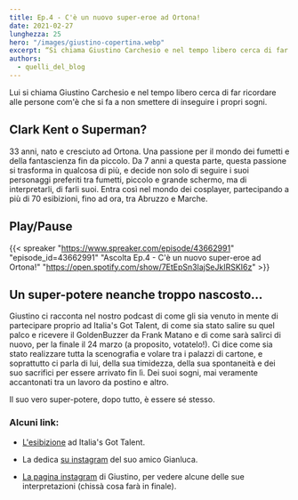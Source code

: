 ```yaml
---
title: Ep.4 - C'è un nuovo super-eroe ad Ortona!
date: 2021-02-27
lunghezza: 25
hero: "/images/giustino-copertina.webp"
excerpt: “Si chiama Giustino Carchesio e nel tempo libero cerca di far ricordare alle persone com'è che si fa a non smettere di inseguire i propri sogni”
authors:
  - quelli_del_blog
---
```


<!--more-->

Lui si chiama Giustino Carchesio e nel tempo libero cerca di far ricordare alle persone com'è che si fa a non smettere di inseguire i propri sogni.

## Clark Kent o Superman?

33 anni, nato e cresciuto ad Ortona. Una passione per il mondo dei fumetti e della fantascienza fin da piccolo. Da 7 anni a questa parte, questa passione si trasforma in qualcosa di più, e decide non solo di seguire i suoi personaggi preferiti tra fumetti, piccolo e grande schermo, ma di interpretarli, di farli suoi. Entra così nel mondo dei cosplayer, partecipando a più di 70 esibizioni, fino ad ora, tra Abruzzo e Marche.

## Play/Pause

{{< spreaker "https://www.spreaker.com/episode/43662991"  "episode_id=43662991" "Ascolta Ep.4 - C'è un nuovo super-eroe ad Ortona!" "https://open.spotify.com/show/7EtEpSn3lajSeJkIRSKI6z" >}}


## Un super-potere neanche troppo nascosto...

Giustino ci racconta nel nostro podcast di come gli sia venuto in mente di partecipare proprio ad Italia's Got Talent, di come sia stato salire su quel palco e ricevere il GoldenBuzzer da Frank Matano e di come sarà salirci di nuovo, per la finale il 24 marzo (a proposito, votatelo!). Ci dice come sia stato realizzare tutta la scenografia e volare tra i palazzi di cartone, e soprattutto ci parla di lui, della sua timidezza, della sua spontaneità e dei suo sacrifici per essere arrivato fin lì. Dei suoi sogni, mai veramente accantonati tra un lavoro da postino e altro.

Il suo vero super-potere, dopo tutto, è essere sé stesso.

### Alcuni link:

- [L'esibizione](https://www.youtube.com/watch?v=Oc_BK__Z0g0) ad Italia's Got Talent.

- La dedica [su instagram](https://www.instagram.com/p/CLJsUg6gx1a/) del suo amico Gianluca.

- [La pagina instagram](https://www.instagram.com/giustinik/) di Giustino, per vedere alcune delle sue interpretazioni (chissà cosa farà in finale).
